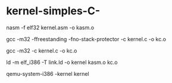 # kernel-simples-C-

nasm -f elf32 kernel.asm -o kasm.o

gcc -m32 -ffreestanding -fno-stack-protector -c kernel.c -o kc.o 

gcc -m32 -c kernel.c -o kc.o 

ld -m elf_i386 -T link.ld -o kernel kasm.o kc.o 

qemu-system-i386 -kernel kernel 